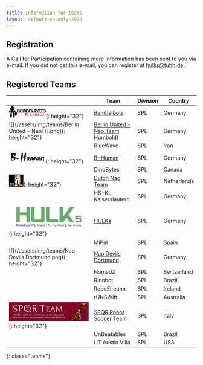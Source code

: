 ```yaml
---
title: Information for teams
layout: default-en-only-2020
---
```


## Registration

A Call for Participation containing more information has been sent to you via e-mail.
If you did not get this e-mail, you can register at [hulks@tuhh.de](mailto:hulks@tuhh.de).

## Registered Teams

|                                                                 | Team                                                          | Division | Country                                  |
|-----------------------------------------------------------------|---------------------------------------------------------------|----------|------------------------------------------|
| ![](/assets/img/teams/Bembelbots.png){: height="32"}            | [Bembelbots](https://www.jrl.cs.uni-frankfurt.de/web/robocup) | SPL      | Germany |
| ![](/assets/img/teams/Berlin United - NaoTH.png){: height="32"} | [Berlin United - Nao Team Humboldt](http://naoth.de)          | SPL      | Germany |
|                                                                 | BlueWave                                                      | SPL      | Iran |
| ![](/assets/img/teams/B-Human.png){: height="32"}               | [B-Human](https://www.b-human.de)                             | SPL      | Germany |
|                                                                 | DinoBytes                                                     | SPL      | Canada |
| ![](/assets/img/teams/DNT_logo.png){: height="32"}              | [Dutch Nao Team](http://www.dutchnaoteam.nl)                  | SPL      | Netherlands |
|                                                                 | HS-KL Kaiserslautern                                          | SPL      | Germany |
| ![](/assets/img/teams/HULKs.svg){: height="32"}                 | [HULKs](https://hulks.de)                                     | SPL      | Germany |
|                                                                 | MiPal                                                         | SPL      | Spain |
| ![](/assets/img/teams/Nao Devils Dortmund.png){: height="32"}   | [Nao Devils Dortmund](https://naodevils.de/)                  | SPL      | Germany |
|                                                                 | NomadZ                                                        | SPL      | Switzerland |
|                                                                 | Rinobot                                                       | SPL      | Brazil |
|                                                                 | RoboEireann                                                   | SPL      | Ireland |
|                                                                 | rUNSWift                                                      | SPL      | Australia |
| ![](/assets/img/teams/spqr.jpg){: height="32"}                  | [SPQR Robot Soccer Team](http://spqr.diag.uniroma1.it/)       | SPL      | Italy |
|                                                                 | UnBeatables                                                   | SPL      | Brazil |
|                                                                 | UT Austin Villa                                               | SPL      | USA |
{: class="teams"}
